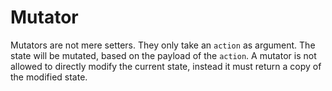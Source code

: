 Mutator
=======

Mutators are not mere setters. They only take an `action` as argument.
The state will be mutated, based on the payload of the `action`.
A mutator is not allowed to directly modify the current state, instead
it must return a copy of the modified state.
